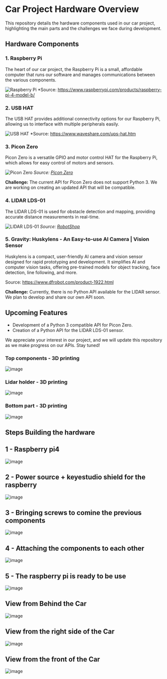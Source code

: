 # Car Project Hardware Overview

This repository details the hardware components used in our car project, highlighting the main parts and the challenges we face during development.

## Hardware Components

### 1. Raspberry Pi
The heart of our car project, the Raspberry Pi is a small, affordable computer that runs our software and manages communications between the various components.

![Raspberry Pi](https://www.raspberrypi.org/app/uploads/2020/11/Raspberry-Pi-4-Model-B.jpg)
*Source: https://www.raspberrypi.com/products/raspberry-pi-4-model-b/

### 2. USB HAT
The USB HAT provides additional connectivity options for our Raspberry Pi, allowing us to interface with multiple peripherals easily.

![USB HAT](https://www.waveshare.com/w/upload/3/3e/USB_HAT.jpg)
*Source: https://www.waveshare.com/ups-hat.htm

### 3. Picon Zero
Picon Zero is a versatile GPIO and motor control HAT for the Raspberry Pi, which allows for easy control of motors and sensors.

![Picon Zero](https://piconzero.com/assets/img/piconzero1.jpg)
*Source: [Picon Zero](https://piconzero.com/)*

**Challenge:** The current API for Picon Zero does not support Python 3. We are working on creating an updated API that will be compatible.

### 4. LIDAR LDS-01
The LIDAR LDS-01 is used for obstacle detection and mapping, providing accurate distance measurements in real-time.

![LIDAR LDS-01](https://www.robotshop.com/media/catalog/product/cache/1/image/900x900/9df78eab33525d08d6e5fb8d27136e95/l/i/lidar-lds-01-3.png)
*Source: [RobotShop](https://www.robotshop.com/)*

### 5. Gravity: Huskylens - An Easy-to-use AI Camera | Vision Sensor


Huskylens is a compact, user-friendly AI camera and vision sensor designed for rapid prototyping and development. It simplifies AI and computer vision tasks, offering pre-trained models for object tracking, face detection, line following, and more.

Source: https://www.dfrobot.com/product-1922.html

**Challenge:** Currently, there is no Python API available for the LIDAR sensor. We plan to develop and share our own API soon.

## Upcoming Features
- Development of a Python 3 compatible API for Picon Zero.
- Creation of a Python API for the LIDAR LDS-01 sensor.

We appreciate your interest in our project, and we will update this repository as we make progress on our APIs. Stay tuned!
### Top components - 3D printing
![image](https://github.com/user-attachments/assets/d0b4694e-c762-4020-8aa7-c615e25735c3)

### Lidar holder - 3D printing
![image](https://github.com/user-attachments/assets/8451fb58-6cad-4a39-bbd1-cbec45a8e68b)
 ### Bottom part - 3D printing
 ![image](https://github.com/user-attachments/assets/a9a3d311-ec18-4b0a-9fba-00216a4abb12)

## Steps Building the hardware

## 1 - Raspberry pi4
 ![image](https://github.com/user-attachments/assets/9095fbab-5405-4873-a3f0-7f27611e9bfb)
## 2 - Power source + keyestudio shield for the raspberry
 ![image](https://github.com/user-attachments/assets/fecef43d-f67d-4c24-9a6a-7d49dd61dc4d)
## 3 - Bringing screws to comine the previous components
 ![image](https://github.com/user-attachments/assets/1645e785-47bd-46e1-84ac-e7c079d3227d)
## 4 -  Attaching the components to each other
 ![image](https://github.com/user-attachments/assets/e50b4178-c828-47d0-ae18-02135736a63b)
## 5 - The raspberry pi is ready to be use
 ![image](https://github.com/user-attachments/assets/57e810e7-7079-4f59-aac0-70ebdb65b395)
 
  ## View from Behind the Car

 ![image](https://github.com/user-attachments/assets/8388a151-ad38-4859-a7c5-f4be99a24dd3)
 
  ## View from the right side of the Car
  
 ![image](https://github.com/user-attachments/assets/bcf5d401-ccd5-4de5-a6c5-3213aa91ea6d)
 
  ## View from the front of the Car

 ![image](https://github.com/user-attachments/assets/1dfeff01-31a1-45ac-bdb2-0f6f4ec813b2)





 

 

